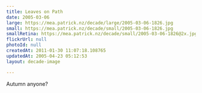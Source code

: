 ```yaml
---
title: Leaves on Path
date: 2005-03-06
large: https://mea.patrick.nz/decade/large/2005-03-06-1826.jpg
small: https://mea.patrick.nz/decade/small/2005-03-06-1826.jpg
smallRetina: https://mea.patrick.nz/decade/small/2005-03-06-1826@2x.jpg
flickrUrl: null
photoId: null
createdAt: 2011-01-30 11:07:18.108765
updatedAt: 2005-04-23 05:12:53
layout: decade-image

---
```

Autumn anyone?
